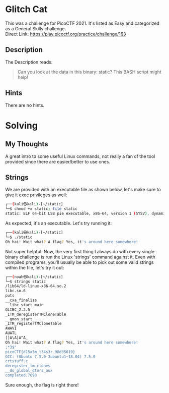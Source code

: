 # Glitch Cat
This was a challenge for PicoCTF 2021.  It's listed as Easy and categorized as a General Skills challenge.  
Direct Link: https://play.picoctf.org/practice/challenge/163

## Description
The Description reads:
> Can you look at the data in this binary: static? This BASH script might help!

## Hints
There are no hints.

# Solving
## My Thoughts
A great intro to some useful Linux commands, not really a fan of the tool provided since there are easier/better to use ones.

## Strings
We are provided with an executable file as shown below, let's make sure to give it exec privileges as well:

``` bash
┌──(kali㉿kali)-[~/static]
└─$ chmod +x static; file static
static: ELF 64-bit LSB pie executable, x86-64, version 1 (SYSV), dynamically linked, interpreter /lib64/ld-linux-x86-64.so.2, for GNU/Linux 3.2.0, BuildID[sha1]=639391a8b15c579d69659462d3c935fa61693f17, not stripped
```

As expected, it's an executable.  Let's try running it:

``` bash
┌──(kali㉿kali)-[~/static]
└─$ ./static
Oh hai! Wait what? A flag? Yes, it's around here somewhere!
```

Not super helpful.  Now, the very first thing I always do with every single binary challenge is run the Linux 'strings' command against it.  Even with compiled programs, you'll usually be able to pick out some valid strings within the file, let's try it out:

``` bash
┌──(noah㉿kali)-[~/static]
└─$ strings static
/lib64/ld-linux-x86-64.so.2
libc.so.6
puts
__cxa_finalize
__libc_start_main
GLIBC_2.2.5
_ITM_deregisterTMCloneTable
__gmon_start__
_ITM_registerTMCloneTable
AWAVI
AUATL
[]A\A]A^A_
Oh hai! Wait what? A flag? Yes, it's around here somewhere!
;*3$"
picoCTF{d15a5m_t34s3r_98d35619}
GCC: (Ubuntu 7.5.0-3ubuntu1~18.04) 7.5.0
crtstuff.c
deregister_tm_clones
__do_global_dtors_aux
completed.7698
```

Sure enough, the flag is right there!
